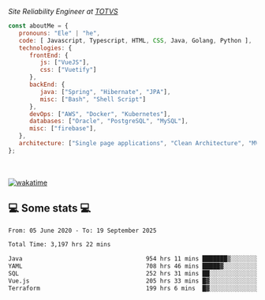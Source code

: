 <p><em>Site Reliability Engineer at <a href="https://www.totvs.com/">TOTVS</a></br>
</em></p>


```javascript
const aboutMe = {
   pronouns: "Ele" | "he",
   code: [ Javascript, Typescript, HTML, CSS, Java, Golang, Python ],
   technologies: {
      frontEnd: {
         js: ["VueJS"],
         css: ["Vuetify"]
      },
      backEnd: {
         java: ["Spring", "Hibernate", "JPA"],
         misc: ["Bash", "Shell Script"]
      },
      devOps: ["AWS", "Docker", "Kubernetes"],
      databases: ["Oracle", "PostgreSQL", "MySQL"],
      misc: ["firebase"],
   },
   architecture: ["Single page applications", "Clean Architecture", "MVC", "Microservices"],
};
```
</br></br>
[![wakatime](https://wakatime.com/badge/user/a3a8ed06-d304-4d6b-bc86-4adc418cdea7.svg)](https://wakatime.com/@a3a8ed06-d304-4d6b-bc86-4adc418cdea7)
<h2>💻 Some stats 💻</h2>

<!--START_SECTION:waka-->

```txt
From: 05 June 2020 - To: 19 September 2025

Total Time: 3,197 hrs 22 mins

Java                                   954 hrs 11 mins ███████▒░░░░░░░░░░░░░░░░░   29.84 %
YAML                                   708 hrs 46 mins █████▓░░░░░░░░░░░░░░░░░░░   22.17 %
SQL                                    252 hrs 31 mins ██░░░░░░░░░░░░░░░░░░░░░░░   07.90 %
Vue.js                                 205 hrs 33 mins █▓░░░░░░░░░░░░░░░░░░░░░░░   06.43 %
Terraform                              199 hrs 6 mins  █▓░░░░░░░░░░░░░░░░░░░░░░░   06.23 %
```

<!--END_SECTION:waka-->

